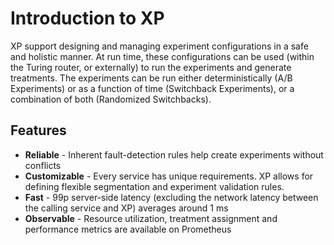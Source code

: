 # Introduction to XP

XP support designing and managing experiment configurations in a safe and holistic manner. At run time, these configurations can be used (within the Turing router, or externally) to run the experiments and generate treatments. The experiments can be run either deterministically (A/B Experiments) or as a function of time (Switchback Experiments), or a combination of both (Randomized Switchbacks).

## Features

- **Reliable** - Inherent fault-detection rules help create experiments without conflicts
- **Customizable** - Every service has unique requirements. XP allows for defining flexible segmentation and experiment validation rules.
- **Fast** - 99p server-side latency (excluding the network latency between the calling service and XP) averages around 1 ms
- **Observable** - Resource utilization, treatment assignment and performance metrics are available on Prometheus
